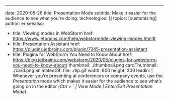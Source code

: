 ---
date: 2020-05-26 title: Presentation Mode subtitle: Make it easier for the audience to see what you're doing. technologies: [] topics: [customizing] author: er seealso:
- title: Viewing modes in WebStorm href: https://www.jetbrains.com/help/webstorm/ide-viewing-modes.html#
- title: Presentation Assistant href: https://plugins.jetbrains.com/plugin/7345-presentation-assistant
- title: Plugins for WebStorm You Need to Know About href: https://blog.jetbrains.com/webstorm/2020/05/plugins-for-webstorm-you-need-to-know-about/ thumbnail: ./thumbnail.png cardThumbnail: ./card.png animatedGif: file: ./tip.gif width: 600 height: 300 leadin: | Whenever you’re presenting at conferences or company events, use the *Presentation* mode which makes it easier for the audience to see what’s going on in the editor (*Ctrl + ` | View Mode | Enter/Exit Presentation Mode*).
